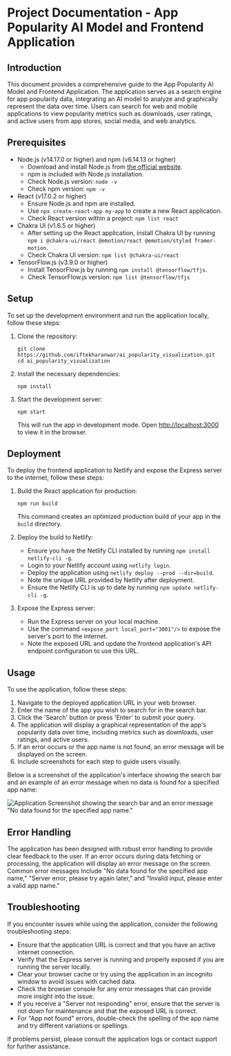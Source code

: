 # Project Documentation - App Popularity AI Model and Frontend Application

## Introduction
This document provides a comprehensive guide to the App Popularity AI Model and Frontend Application. The application serves as a search engine for app popularity data, integrating an AI model to analyze and graphically represent the data over time. Users can search for web and mobile applications to view popularity metrics such as downloads, user ratings, and active users from app stores, social media, and web analytics.

## Prerequisites
- Node.js (v14.17.0 or higher) and npm (v6.14.13 or higher)
  - Download and install Node.js from [the official website](https://nodejs.org/).
  - npm is included with Node.js installation.
  - Check Node.js version: `node -v`
  - Check npm version: `npm -v`
- React (v17.0.2 or higher)
  - Ensure Node.js and npm are installed.
  - Use `npx create-react-app my-app` to create a new React application.
  - Check React version within a project: `npm list react`
- Chakra UI (v1.6.5 or higher)
  - After setting up the React application, install Chakra UI by running `npm i @chakra-ui/react @emotion/react @emotion/styled framer-motion`.
  - Check Chakra UI version: `npm list @chakra-ui/react`
- TensorFlow.js (v3.9.0 or higher)
  - Install TensorFlow.js by running `npm install @tensorflow/tfjs`.
  - Check TensorFlow.js version: `npm list @tensorflow/tfjs`

## Setup
To set up the development environment and run the application locally, follow these steps:

1. Clone the repository:
   ```
   git clone https://github.com/iftekharanwar/ai_popularity_visualization.git
   cd ai_popularity_visualization
   ```
2. Install the necessary dependencies:
   ```
   npm install
   ```
3. Start the development server:
   ```
   npm start
   ```
   This will run the app in development mode. Open [http://localhost:3000](http://localhost:3000) to view it in the browser.

## Deployment
To deploy the frontend application to Netlify and expose the Express server to the internet, follow these steps:

1. Build the React application for production:
   ```
   npm run build
   ```
   This command creates an optimized production build of your app in the `build` directory.

2. Deploy the build to Netlify:
   - Ensure you have the Netlify CLI installed by running `npm install netlify-cli -g`.
   - Login to your Netlify account using `netlify login`.
   - Deploy the application using `netlify deploy --prod --dir=build`.
   - Note the unique URL provided by Netlify after deployment.
   - Ensure the Netlify CLI is up to date by running `npm update netlify-cli -g`.

3. Expose the Express server:
   - Run the Express server on your local machine.
   - Use the command `<expose_port local_port="3001"/>` to expose the server's port to the internet.
   - Note the exposed URL and update the frontend application's API endpoint configuration to use this URL.

## Usage
To use the application, follow these steps:

1. Navigate to the deployed application URL in your web browser.
2. Enter the name of the app you wish to search for in the search bar.
3. Click the 'Search' button or press 'Enter' to submit your query.
4. The application will display a graphical representation of the app's popularity data over time, including metrics such as downloads, user ratings, and active users.
5. If an error occurs or the app name is not found, an error message will be displayed on the screen.
6. Include screenshots for each step to guide users visually.

Below is a screenshot of the application's interface showing the search bar and an example of an error message when no data is found for a specified app name:

![Application Screenshot showing the search bar and an error message "No data found for the specified app name."](https://app-popularity-tracker-tdl0r057.devinapps.com/fb474efa-1afb-406e-b504-8e097d8192bb.png)

## Error Handling
The application has been designed with robust error handling to provide clear feedback to the user. If an error occurs during data fetching or processing, the application will display an error message on the screen. Common error messages include "No data found for the specified app name," "Server error, please try again later," and "Invalid input, please enter a valid app name."

## Troubleshooting
If you encounter issues while using the application, consider the following troubleshooting steps:

- Ensure that the application URL is correct and that you have an active internet connection.
- Verify that the Express server is running and properly exposed if you are running the server locally.
- Clear your browser cache or try using the application in an incognito window to avoid issues with cached data.
- Check the browser console for any error messages that can provide more insight into the issue.
- If you receive a "Server not responding" error, ensure that the server is not down for maintenance and that the exposed URL is correct.
- For "App not found" errors, double-check the spelling of the app name and try different variations or spellings.

If problems persist, please consult the application logs or contact support for further assistance.
